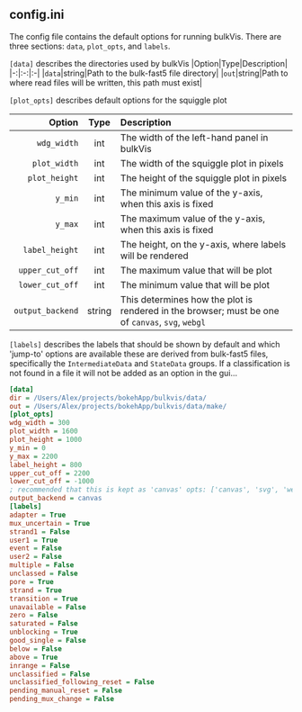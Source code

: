 ## config.ini

The config file contains the default options for running bulkVis. There are
three sections: `data`, `plot_opts`, and `labels`.

`[data]` describes the directories used by bulkVis
|Option|Type|Description|
|-:|:-:|:-|
|`data`|string|Path to the bulk-fast5 file directory|
|`out`|string|Path to where read files will be written, this path must exist|

`[plot_opts]` describes default options for the squiggle plot

|Option|Type|Description|
|-:|:-:|:-|
|`wdg_width`|int|The width of the left-hand panel in bulkVis|
|`plot_width`|int|The width of the squiggle plot in pixels|
|`plot_height`|int|The height of the squiggle plot in pixels|
|`y_min`|int|The minimum value of the y-axis, when this axis is fixed|
|`y_max`|int|The maximum value of the y-axis, when this axis is fixed|
|`label_height`|int|The height, on the y-axis, where labels will be rendered|
|`upper_cut_off`|int|The maximum value that will be plot|
|`lower_cut_off`|int|The minimum value that will be plot|
|`output_backend`|string|This determines how the plot is rendered in the browser; must be one of `canvas`, `svg`, `webgl`|

`[labels]` describes the labels that should be shown by default and which 'jump-to'
options are available these are derived from bulk-fast5 files, specifically the
`IntermediateData` and `StateData` groups. If a classification is not found in a file
it will not be added as an option in the gui...

```INI
[data]
dir = /Users/Alex/projects/bokehApp/bulkvis/data/
out = /Users/Alex/projects/bokehApp/bulkvis/data/make/
[plot_opts]
wdg_width = 300
plot_width = 1600
plot_height = 1000
y_min = 0
y_max = 2200
label_height = 800
upper_cut_off = 2200
lower_cut_off = -1000
; recommended that this is kept as 'canvas' opts: ['canvas', 'svg', 'webgl']
output_backend = canvas
[labels]
adapter = True
mux_uncertain = True
strand1 = False
user1 = True
event = False
user2 = False
multiple = False
unclassed = False
pore = True
strand = True
transition = True
unavailable = False
zero = False
saturated = False
unblocking = True
good_single = False
below = False
above = True
inrange = False
unclassified = False
unclassified_following_reset = False
pending_manual_reset = False
pending_mux_change = False
```
